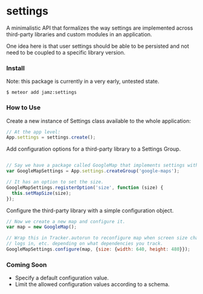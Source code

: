 # settings

A minimalistic API that formalizes the way settings are implemented across third-party libraries
and custom modules in an application.

One idea here is that user settings should be able to be persisted and not need to be coupled to 
a specific library version.

### Install

Note: this package is currently in a very early, untested state. 

`$ meteor add jamz:settings`

### How to Use

Create a new instance of Settings class available to the whole application:
```js
// At the app level:
App.settings = settings.create();

```

Add configuration options for a third-party library to a Settings Group.
```js

// Say we have a package called GoogleMap that implements settings with the Settings class.
var GoogleMapSettings = App.settings.createGroup('google-maps');

// It has an option to set the size.
GoogleMapSettings.registerOption('size', function (size) {
  this.setMapSize(size);
});

```

Configure the third-party library with a simple configuration object.
```js
// Now we create a new map and configure it.
var map = new GoogleMap();

// Wrap this in Tracker.autorun to reconfigure map when screen size changes, a different user
// logs in, etc. depending on what dependencies you track.
GoogleMapSettings.configure(map, {size: {width: 640, height: 480}});
```

### Coming Soon

* Specify a default configuration value.
* Limit the allowed configuration values according to a schema.
